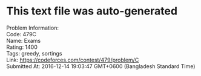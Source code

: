 # This text file was auto-generated  
  
Problem Information:  
Code: 479C  
Name: Exams  
Rating: 1400  
Tags: greedy, sortings  
Link: https://codeforces.com/contest/479/problem/C  
Submitted At: 2016-12-14 19:03:47 GMT+0600 (Bangladesh Standard Time)  
